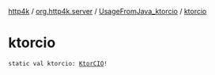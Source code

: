 [http4k](../../index.md) / [org.http4k.server](../index.md) / [UsageFromJava_ktorcio](index.md) / [ktorcio](./ktorcio.md)

# ktorcio

`static val ktorcio: `[`KtorCIO`](../-ktor-c-i-o/index.md)`!`